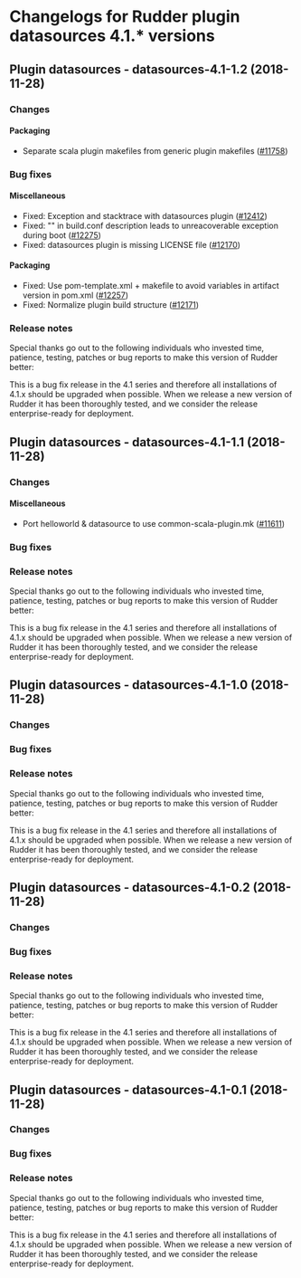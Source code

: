 # Changelogs for Rudder plugin datasources 4.1.\* versions

## <a name="datasources-4.1-1.2" > </a> Plugin datasources - datasources-4.1-1.2 (2018-11-28)

### Changes

#### Packaging

  - Separate scala plugin makefiles from generic plugin makefiles
    ([\#11758](https://issues.rudder.io/issues/11758))

### Bug fixes

#### Miscellaneous

  - Fixed: Exception and stacktrace with datasources plugin
    ([\#12412](https://issues.rudder.io/issues/12412))
  - Fixed: "\" in build.conf description leads to unreacoverable exception during boot
    ([\#12275](https://issues.rudder.io/issues/12275))
  - Fixed: datasources plugin is missing LICENSE file
    ([\#12170](https://issues.rudder.io/issues/12170))

#### Packaging

  - Fixed: Use pom-template.xml + makefile to avoid variables in artifact version in pom.xml
    ([\#12257](https://issues.rudder.io/issues/12257))
  - Fixed: Normalize plugin build structure
    ([\#12171](https://issues.rudder.io/issues/12171))

### Release notes

Special thanks go out to the following individuals who invested time, patience, testing, patches or bug reports to make this version of Rudder better:


This is a bug fix release in the 4.1 series and therefore all installations of 4.1.x should be upgraded when possible. When we release a new version of Rudder it has been thoroughly tested, and we consider the release enterprise-ready for deployment.

## <a name="datasources-4.1-1.1" > </a> Plugin datasources - datasources-4.1-1.1 (2018-11-28)

### Changes

#### Miscellaneous

  - Port helloworld & datasource to use common-scala-plugin.mk
    ([\#11611](https://issues.rudder.io/issues/11611))

### Bug fixes

### Release notes

Special thanks go out to the following individuals who invested time, patience, testing, patches or bug reports to make this version of Rudder better:


This is a bug fix release in the 4.1 series and therefore all installations of 4.1.x should be upgraded when possible. When we release a new version of Rudder it has been thoroughly tested, and we consider the release enterprise-ready for deployment.

## <a name="datasources-4.1-1.0" > </a> Plugin datasources - datasources-4.1-1.0 (2018-11-28)

### Changes

### Bug fixes

### Release notes

Special thanks go out to the following individuals who invested time, patience, testing, patches or bug reports to make this version of Rudder better:


This is a bug fix release in the 4.1 series and therefore all installations of 4.1.x should be upgraded when possible. When we release a new version of Rudder it has been thoroughly tested, and we consider the release enterprise-ready for deployment.

## <a name="datasources-4.1-0.2" > </a> Plugin datasources - datasources-4.1-0.2 (2018-11-28)

### Changes

### Bug fixes

### Release notes

Special thanks go out to the following individuals who invested time, patience, testing, patches or bug reports to make this version of Rudder better:


This is a bug fix release in the 4.1 series and therefore all installations of 4.1.x should be upgraded when possible. When we release a new version of Rudder it has been thoroughly tested, and we consider the release enterprise-ready for deployment.

## <a name="datasources-4.1-0.1" > </a> Plugin datasources - datasources-4.1-0.1 (2018-11-28)

### Changes

### Bug fixes

### Release notes

Special thanks go out to the following individuals who invested time, patience, testing, patches or bug reports to make this version of Rudder better:


This is a bug fix release in the 4.1 series and therefore all installations of 4.1.x should be upgraded when possible. When we release a new version of Rudder it has been thoroughly tested, and we consider the release enterprise-ready for deployment.

